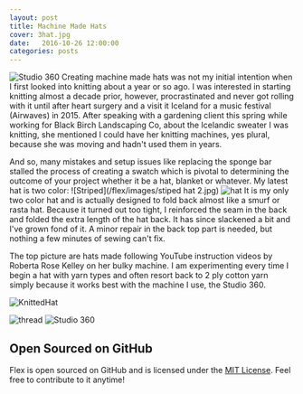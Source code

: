 ```yaml
---
layout: post
title: Machine Made Hats
cover: 3hat.jpg
date:   2016-10-26 12:00:00
categories: posts
---
```

![Studio 360](/flex/images/machine.jpg) 
Creating machine made hats was not my initial intention when I first looked into
knitting about a year or so ago. I was interested in starting knitting almost a decade
prior, however, procrastinated and never got rolling with it until after heart surgery
and a visit it Iceland for a music festival (Airwaves) in 2015. After speaking with a gardening
client this spring while working for Black Birch Landscaping Co, about the Icelandic
sweater I was knitting, she mentioned I could have her knitting machines, yes plural,
because she was moving and hadn't used them in years. 

And so, many mistakes and setup issues like replacing the sponge bar stalled the process of creating
a swatch which is pivotal to determining the outcome of your project whether it be a hat, blanket
or whatever. My latest hat is two color:
![Striped](/flex/images/stiped hat 2.jpg) 
![hat](/flex/images/stripehat.jpg)
It is my only two color hat and is actually designed to fold back almost like a smurf or rasta 
hat. Because it turned out too tight, I reinforced the seam in the back and folded the extra length of
the hat back. It has since slackened a bit and I've grown fond of it. A minor repair in the back top part
is needed, but nothing a few minutes of sewing can't fix. 

The top picture are hats made following YouTube instruction videos by Roberta Rose Kelley on her bulky 
machine. I am experimenting every time I begin a hat with yarn types and often resort back to 2 ply cotton
yarn simply because it works best with the machine I use, the Studio 360. 

![KnittedHat](/flex/images/hatshallow.jpg) 

![thread](/flex/images/handsew.jpg) 
![Studio 360](/flex/images/studio.jpg) 

## Open Sourced on GitHub

Flex is open sourced on GitHub 
and is licensed under the [MIT License](http://opensource.org/licenses/MIT).
 Feel free to contribute to it anytime!
